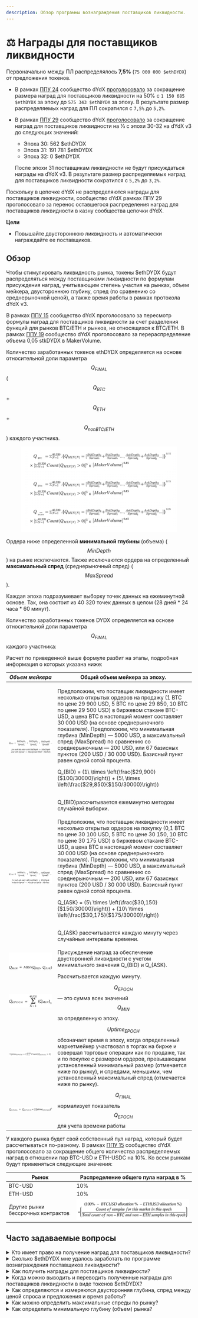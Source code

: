 ```yaml
---
description: Обзор программы вознаграждения поставщиков ликвидности.
---
```


# ⚖️ Награды для поставщиков ликвидности

Первоначально между ПЛ распределялось **7,5%** (`75 000 000 $ethDYDX`) от предложения токенов.

* В рамках [ППУ 24](https://github.com/dydxfoundation/dip/blob/master/content/dips/DIP-24.md) сообщество dYdX [проголосовало](https://dydx.community/dashboard/proposal/14) за сокращение размера наград для поставщиков ликвидности на 50% с `1 150 685 $ethDYDX` за эпоху до `575 343 $ethDYDX` за эпоху. В результате размер распределяемых наград для ПЛ сократился с `7,5%` до `5,2%`.
*   В рамках [ППУ 29](https://dydx.community/dashboard/proposal/16) сообщество dYdX [проголосовало](https://dydx.community/dashboard/proposal/16) за сокращение наград для поставщиков ликвидности на ⅓ с эпохи 30-32 на dYdX v3 до следующих значений:

    * Эпоха 30: 562 $ethDYDX
    * Эпоха 31: 191 781 $ethDYDX
    * Эпоха 32: 0 $ethDYDX

    После эпохи 31 поставщикам ликвидности не будут присуждаться награды на dYdX v3. В результате размер распределяемых наград для поставщиков ликвидности сократился с `5,2%` до `3,2%`.

Поскольку в цепочке dYdX не распределяются награды для поставщиков ликвидности, сообщество dYdX рамках ППУ 29 проголосовало за перенос оставшегося распределения наград для поставщиков ликвидности в казну сообщества цепочки dYdX.

**Цели**

* Повышайте двустороннюю ликвидность и автоматически награждайте ее поставщиков.

## **Обзор**

Чтобы стимулировать ликвидность рынка, токены $ethDYDX будут распределяться между поставщиками ликвидности по формулам присуждения наград, учитывающим степень участия на рынках, объем мейкера, двустороннюю глубину, спред (по сравнению со среднерыночной ценой), а также время работы в рамках протокола dYdX v3.

В рамках [ППУ 15](https://github.com/dydxfoundation/dip/blob/master/content/dips/DIP-15.md) сообщество dYdX проголосовало за пересмотр формулы наград для поставщиков ликвидности за счет разделения функций для рынков BTC/ETH и рынков, не относящихся к BTC/ETH. В рамках [ППУ 19](https://github.com/dydxfoundation/dip/blob/master/content/dips/DIP-19.md) сообщество dYdX проголосовало за перераспределение объема 0,05 stkDYDX в MakerVolume.

Количество заработанных токенов ethDYDX определяется на основе относительной доли параметра $$Q_{FINAL}$$ ($$Q_{BTC}$$+​$$Q_{ETH}$$+$$Q_{non BTC/ETH}$$​) каждого участника.

<figure><img src="../.gitbook/assets/Updated LP Rewards Formulas.png" alt=""><figcaption></figcaption></figure>

Ордера ниже определенной **минимальной глубины** (объема) ($$MinDepth$$) на рынке исключаются. Также исключаются ордера на определенный **максимальный спред** (среднерыночный спред) ($$MaxSpread$$).

Каждая эпоха подразумевает выборку точек данных на ежеминутной основе. Так, она состоит из 40 320 точек данных в целом (28 дней \* 24 часа \* 60 минут).

Количество заработанных токенов DYDX определяется на основе относительной доли параметра $$Q_{FINAL}$$ каждого участника:

Расчет по приведенной выше формуле разбит на этапы, подробная информация о которых указана ниже:

| _Объем мейкера_ | Общий объем мейкера за эпоху. |
| --------------------------------------------------------------------------------------- | ---------------------------------------------------------------------------------------------------------------------------------------------------------------------------------------------------------------------------------------------------------------------------------------------------------------------------------------------------------------------------------------------------------------------------------------------------------------------------------------------------------------------------------------------------------------------------------------------------------- |
| <img src="../.gitbook/assets/1-qbid-formula.png" alt="" data-size="original"> | <p></p>Предположим, что поставщик ликвидности имеет несколько открытых ордеров на продажу (1 BTC по цене 29 900 USD, 5 BTC по цене 29 850, 10 BTC по цене 29 500 USD) в биржевом стакане BTC-USD, а цена BTC в настоящий момент составляет 30 000 USD (на основе среднерыночного показателя). Предположим, что минимальная глубина (MinDepth) — 5000 USD, а максимальный спред (MaxSpread) по сравнению со среднерыночным — 200 USD, или 67 базисных пунктов (200 USD / 30 000 USD). Базисный пункт равен одной сотой процента.<br><p></p><span class="math">Q_{BID} = (1\ \times \left(\frac{$29,900}{$100/30000}\right)) + (5\ \times \left(\frac{$29,850}{$150/30000}\right))</span><p></p><br><span class="math">Q_{BID}</span>рассчитывается ежеминутно методом случайной выборки.<br> |
| <img src="../.gitbook/assets/1-qask-formula.png" alt="" data-size="original"> | <p></p>Предположим, что поставщик ликвидности имеет несколько открытых ордеров на покупку (0,1 BTC по цене 30 100 USD, 5 BTC по цене 30 150, 10 BTC по цене 30 175 USD) в биржевом стакане BTC-USD, а цена BTC в настоящий момент составляет 30 000 USD (на основе среднерыночного показателя). Предположим, что минимальная глубина (MinDepth) — 5000 USD, а максимальный спред (MaxSpread) по сравнению со среднерыночным — 200 USD, или 67 базисных пунктов (200 USD / 30 000 USD). Базисный пункт равен одной сотой процента.<p></p><span class="math">Q_{ASK} = (5\ \times \left(\frac{$30,150}{$150/30000}\right)) + (10\ \times \left(\frac{$30,175}{$175/30000}\right))</span><p></p><br><span class="math">Q_{ASK}</span> рассчитывается каждую минуту через случайные интервалы времени. |
| <img src="../.gitbook/assets/1-qmin-formula.png" alt="" data-size="original"> | <p></p>Присуждение наград за обеспечение двусторонней ликвидности с учетом минимального значения <span class="math">Q_{BID}</span> и <span class="math">Q_{ASK}</span>.<br><p></p>Рассчитывается каждую минуту. |
| <img src="../.gitbook/assets/1-qpoech-formula.png" alt="" data-size="original"> | $$Q_{EPOCH}$$— это сумма всех значений $$Q_{MIN}$$за определенную эпоху. |
| <img src="../.gitbook/assets/1-q-uptime-epoch-formula.png" alt="" data-size="original"> | $$Uptime_{EPOCH}$$обозначает время в эпоху, когда определенный маркетмейкер участвовал в торгах на бирже и совершал торговые операции как по продаже, так и по покупке с размером ордеров, превышающим установленный минимальный размер (отмечается ниже по рынку), и спредами, меньшими, чем установленный максимальный спред (отмечается ниже по рынку). |
| <img src="../.gitbook/assets/1-qfinal-epoch-formula.png" alt="" data-size="original"> | $$Q_{FINAL}$$нормализует показатель $$Q_{EPOCH}$$для учета времени работы |

У каждого рынка будет свой собственный пул наград, который будет рассчитываться по-разному. В рамках [ППУ 15](https://github.com/dydxfoundation/dip/blob/master/content/dips/DIP-15.md) сообщество dYdX проголосовало за сокращение общего количества распределяемых наград в отношении пар BTC-USD и ETH-USDC на 10%. Ко всем рынкам будут применяться следующие значения:

| Рынок | Распределение общего пула наград в % |
| ----------------------- | ---------------------------------------------------------------- |
| BTC-USD | 10% |
| ETH-USD | 10% |
| Другие рынки бессрочных контрактов | ![](../.gitbook/assets/1-other-perpetual-markets-lp-weights.png) |

## Часто задаваемые вопросы

<details>

<summary>Кто имеет право на получение наград для поставщиков ликвидности?</summary>

Право на получение токена ethDYDX в качестве награды в данную эпоху имеют все поставщики ликвидности, которые достигли минимума в 0,25% от объема мейкера в рамках протокола dYdX v3 в предыдущую эпоху.

Пакет dYdX v3 недоступен для поставщиков ликвидности в Соединенных Штатах Америки или на территориях с ограниченным доступом, как определено в [Условиях использования](https://dydx.exchange/terms) dYdX Trading Inc.

</details>

<details>

<summary>Сколько $ethDYDX мне удалось заработать по программе вознаграждения поставщиков ликвидности?</summary>

Каждой паре соответствует свой собственный относительный размер награды, который определяется управлением. Каждой паре соответствует свой собственный относительный размер награды, который определяется управлением. Ожидаемое количество заработанных ethDYDX отображается на [панели мониторинга наград для поставщиков ликвидности](https://p.datadoghq.com/sb/dc160ddf0-b32271920202875868dc46be6b66cf87?tpl\_var\_Market=btc\&from\_ts=1661805073576\&to\_ts=1661891473576\&live=true). Его можно определить на основе количества участвующих поставщиков ликвидности, относительного показателя $$Q_{SCORE}$$ и размера награды, доступного для определенной пары.

</details>

<details>

<summary>Как получить награды для поставщиков ликвидности?</summary>

Награды для поставщиков ликвидности отображаются в [API dYdX](https://docs.dydx.exchange/). Хотя они не отображаются в пользовательском интерфейсе управления, их все же можно получить с помощью управления в конце каждой эпохи [здесь](https://dydx.community/dashboard).

</details>

<details>

<summary>Когда можно выводить и переводить полученные награды для поставщиков ликвидности в виде токенов $ethDYDX?</summary>

Заработанные в качестве награды для поставщиков ликвидности токены $ethDYDX станут доступны для получения и перевода по истечении периода первоначального ограничения на перевод.

Начиная с эпохи 1 токены $ethDYDX, присужденные в качестве награды для поставщиков ликвидности, станут доступны для получения `через 7 дней` (**период ожидания**) после окончания каждой эпохи.

</details>

<details>

<summary>Как определяются и измеряются двусторонняя глубина, спред между ценой спроса и предложения и время работы?</summary>

* **Двусторонняя глубина**



* **Среднерыночный спред**



* **Время работы**

Время работы поставщиков ликвидности — это крайне важный показатель для рынков, особенно в периоды высокой волатильности. При применении экспоненты 5 к параметру $$Uptime_{epoch}$$ в качестве вводных данных для параметра $$Q_{FINAL}$$ награды распределяются между теми поставщиками ликвидности, которые постоянно обеспечивают двустороннюю ликвидность. Другими словами, поставщик ликвидности, который обеспечивает 99% времени работы, экспоненциально более ценен, чем поставщик ликвидности, обеспечивающий 90% времени работы.



</details>

<details>

<summary>Как можно определить максимальные спреды по рынку?</summary>

Если спред выше значения $$MaxSpread$$ на определенном рынке, то $$Q_{BID}$$ или $$Q_{ASK}$$ не генерируется.

Изначально максимальные спреды имеют следующие значения:

*
*
*

</details>

<details>

<summary>Как определить минимальную глубину (объем) рынка?</summary>

Если объем определенного рынка ниже значения $$MinDepth$$, то $$Q_{BID}$$ или $$Q_{ASK}$$ не генерируется.

Изначально минимальная глубина рынка имеет следующие значения:

*
*
*

</details>

